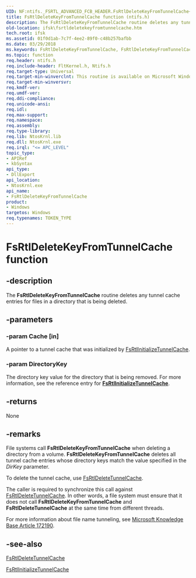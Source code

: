 ```yaml
---
UID: NF:ntifs._FSRTL_ADVANCED_FCB_HEADER.FsRtlDeleteKeyFromTunnelCache~r1
title: FsRtlDeleteKeyFromTunnelCache function (ntifs.h)
description: The FsRtlDeleteKeyFromTunnelCache routine deletes any tunnel cache entries for files in a directory that is being deleted.
old-location: ifsk\fsrtldeletekeyfromtunnelcache.htm
tech.root: ifsk
ms.assetid: 01f0d1ab-7c7f-4ee2-89f0-c48b257bafbb
ms.date: 03/29/2018
ms.keywords: FsRtlDeleteKeyFromTunnelCache, FsRtlDeleteKeyFromTunnelCache routine [Installable File System Drivers], fsrtlref_cbb2d1c7-d4c5-4fe0-9e35-d09dac0e7eff.xml, ifsk.fsrtldeletekeyfromtunnelcache, ntifs/FsRtlDeleteKeyFromTunnelCache
ms.topic: function
req.header: ntifs.h
req.include-header: FltKernel.h, Ntifs.h
req.target-type: Universal
req.target-min-winverclnt: This routine is available on Microsoft Windows 2000 and later versions of Windows operating systems.
req.target-min-winversvr:
req.kmdf-ver:
req.umdf-ver:
req.ddi-compliance:
req.unicode-ansi:
req.idl:
req.max-support:
req.namespace:
req.assembly:
req.type-library:
req.lib: NtosKrnl.lib
req.dll: NtosKrnl.exe
req.irql: "<= APC_LEVEL"
topic_type:
- APIRef
- kbSyntax
api_type:
- DllExport
api_location:
- NtosKrnl.exe
api_name:
- FsRtlDeleteKeyFromTunnelCache
product:
- Windows
targetos: Windows
req.typenames: TOKEN_TYPE
---
```


# FsRtlDeleteKeyFromTunnelCache function


## -description


The <b>FsRtlDeleteKeyFromTunnelCache</b> routine deletes any tunnel cache entries for files in a directory that is being deleted.


## -parameters




### -param Cache [in]

A pointer to a tunnel cache that was initialized by <a href="https://msdn.microsoft.com/library/windows/hardware/ff546153">FsRtlInitializeTunnelCache</a>.


### -param DirectoryKey

<p>The directory key value for the directory that is being removed. For more information, see the reference entry for <a href="https://msdn.microsoft.com/library/Ff546153(v=VS.85).aspx"><b>FsRtlInitializeTunnelCache</b></a>.</p>




## -returns



None




## -remarks



File systems call <b>FsRtlDeleteKeyFromTunnelCache</b> when deleting a directory from a volume. <b>FsRtlDeleteKeyFromTunnelCache</b> deletes all tunnel cache entries whose directory keys match the value specified in the <i>DirKey</i> parameter.

To delete the tunnel cache, use <a href="https://msdn.microsoft.com/library/windows/hardware/ff545863">FsRtlDeleteTunnelCache</a>.

The caller is required to synchronize this call against <a href="https://msdn.microsoft.com/library/windows/hardware/ff545863">FsRtlDeleteTunnelCache</a>. In other words, a file system must ensure that it does not call <b>FsRtlDeleteKeyFromTunnelCache</b> and <b>FsRtlDeleteTunnelCache</b> at the same time from different threads.

For more information about file name tunneling, see <a href="https://go.microsoft.com/fwlink/p/?linkid=3100&id=172190">Microsoft Knowledge Base Article 172190</a>.




## -see-also




<a href="https://msdn.microsoft.com/library/windows/hardware/ff545863">FsRtlDeleteTunnelCache</a>



<a href="https://msdn.microsoft.com/library/windows/hardware/ff546153">FsRtlInitializeTunnelCache</a>
 

 

